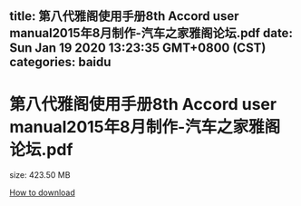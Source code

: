 
title: 第八代雅阁使用手册8th Accord user manual2015年8月制作-汽车之家雅阁论坛.pdf
date: Sun Jan 19 2020 13:23:35 GMT+0800 (CST)    
categories: baidu
---

# 第八代雅阁使用手册8th Accord user manual2015年8月制作-汽车之家雅阁论坛.pdf
size: 423.50 MB
 
 

[How to download](https://bpcam.bemobtrk.com/go/2ceec3aa-1ca2-46d6-b9ff-aaa5c184517c?jno=686)